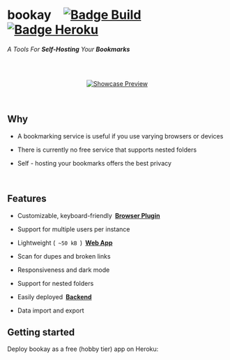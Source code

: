 # bookay [![Badge Build]][Actions] [![Badge Heroku]][Heroku]

*A Tools For* ***Self-Hosting*** *Your* ***Bookmarks***

<br>
<br>

<div align = center>

[![Showcase Preview]][Showcase]

</div>

<br>

## Why

- A bookmarking service is useful if you use varying browsers or devices

- There is currently no free service that supports nested folders

- Self - hosting your bookmarks offers the best privacy

<br>

## Features

- Customizable, keyboard-friendly **[Browser Plugin]**

- Support for multiple users per instance

- Lightweight ( `~50 kB` ) **[Web App]**

- Scan for dupes and broken links

- Responsiveness and dark mode

- Support for nested folders

- Easily deployed **[Backend]**

- Data import and export

## Getting started

Deploy bookay as a free (hobby tier) app on Heroku:





<!----------------------------------------------------------------------------->

[Actions]: https://github.com/jaynetics/bookay/actions
[Heroku]: https://heroku.com/deploy?template=https://github.com/jaynetics/bookay 'Deploy Using The Free ( Hobby ) Tier On Heroku'


<!----------------------------------{ Badges }--------------------------------->

[Badge Heroku]: https://www.herokucdn.com/deploy/button.svg
[Badge Build]: https://github.com/jaynetics/bookay/workflows/tests/badge.svg


<!---------------------------------{ Folders }--------------------------------->

[Backend]: server/
[Browser Plugin]: plugin/
[Web App]: webapp/


<!-------------------------------{ Screenshots }------------------------------->

[Showcase Preview]: https://user-images.githubusercontent.com/10758879/113178657-1528d000-924f-11eb-9a02-2c0e4e504074.png
[Showcase]: https://user-images.githubusercontent.com/10758879/113178042-77350580-924e-11eb-820f-298da2a2631d.png
